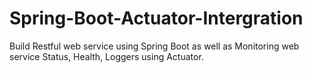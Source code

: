 # Spring-Boot-Actuator-Intergration
Build Restful web service using Spring Boot as well as Monitoring web service Status, Health, Loggers using Actuator.
